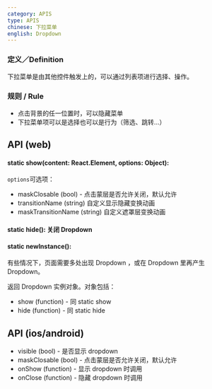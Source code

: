 ```yaml
---
category: APIS
type: APIS
chinese: 下拉菜单
english: Dropdown
---
```


### 定义／Definition
下拉菜单是由其他控件触发上的，可以通过列表项进行选择、操作。

### 规则 / Rule

- 点击背景的任一位置时，可以隐藏菜单
- 下拉菜单项可以是选择也可以是行为（筛选、跳转…）


## API (web)

#### static show(content: React.Element, options: Object):

`options`可选项：

- maskClosable (bool) - 点击蒙层是否允许关闭，默认允许
- transitionName (string) 自定义显示隐藏变换动画
- maskTransitionName (string) 自定义遮罩层变换动画

#### static hide(): 关闭 Dropdown

#### static newInstance():
有些情况下，页面需要多处出现 Dropdown ，或在 Dropdown 里再产生 Dropdown。

返回 Dropdown 实例对象。对象包括：

- show (function) - 同 static show
- hide (function) - 同 static hide

## API (ios/android)

- visible (bool) - 是否显示 dropdown
- maskClosable (bool) - 点击蒙层是否允许关闭，默认允许
- onShow (function) - 显示 dropdown 时调用
- onClose (function) - 隐藏 dropdown 时调用